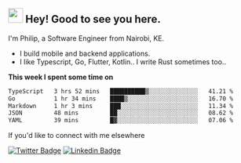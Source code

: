 <h2><img src="https://slackmojis.com/emojis/3643-cool-doge/download" width="30"/> Hey! Good to see you here.</h2>

<p>I'm Philip, a Software Engineer from Nairobi, KE. 

- I build mobile and backend applications.
- I like Typescript, Go, Flutter, Kotlin.. I write Rust sometimes too..</p>

**This week I spent some time on**
<!--START_SECTION:waka-->

```txt
TypeScript   3 hrs 52 mins   ██████████▒░░░░░░░░░░░░░░   41.21 %
Go           1 hr 34 mins    ████▒░░░░░░░░░░░░░░░░░░░░   16.70 %
Markdown     1 hr 3 mins     ███░░░░░░░░░░░░░░░░░░░░░░   11.34 %
JSON         48 mins         ██░░░░░░░░░░░░░░░░░░░░░░░   08.62 %
YAML         39 mins         █▓░░░░░░░░░░░░░░░░░░░░░░░   07.06 %
```

<!--END_SECTION:waka-->

If you'd like to connect with me elsewhere

[![Twitter Badge](https://img.shields.io/badge/-Twitter-1ca0f1?style=flat-square&labelColor=1ca0f1&logo=twitter&logoColor=white&link=https://twitter.com/_diogorodrigues)](https://twitter.com/kimathiphil)  [![Linkedin Badge](https://img.shields.io/badge/-LinkedIn-blue?style=flat-square&logo=Linkedin&logoColor=white&link=https://www.linkedin.com/in/philip-kimathi-2604a9114/)](https://www.linkedin.com/in/philip-kimathi-2604a9114/)
